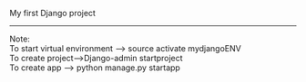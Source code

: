 My first Django project
<hr>
Note: <br>
To start virtual environment --> source activate mydjangoENV  <br>
To create project-->Django-admin startproject <name> <br>
To create app --> python manage.py startapp <name <br>
